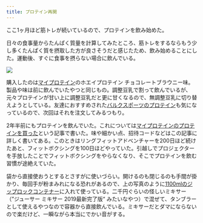 ```yaml
---
title: プロテイン再開
---
```

ここ1ヶ月ほど筋トレが続いているので、プロテインを飲み始めた。

日々の食事量からたんぱく質量を計算してみたところ、筋トレをするならもう少し多くたんぱく質を摂取した方が良さそうだと感じたため、飲み始めることにした。運動後、すぐに食事を摂らない場合に飲んでいる。

![](https://lh3.googleusercontent.com/docs/AG8NV2YN-XlBuv_h3o7sGdFA0RRsusSVCjYK5kdSnYqYGuE8gyxyBpU1DpMMrYE0vXdAjxEHRuOzRsPjh8iaDBveMYBcnmrj884B47wvkGYMV89sEpoCX0TLp98onY9IBqxvHhZNrsuFA0Vs5QkpRJtZF5oae-rH1ySxh_lVsiIyeFZJ-qeRJawNrUZ7Wso08NCPMXT9R-dvuAiwm303vCssVkIDjc1IAO47jafBaJC1GUKsNNfVJnk9HvTmNnx7UN1cEIo0HPn2Teqhdkgsc-Gz6pp68HjVC9ll6WHSMWsmmMzxyGfiaXoCCpIR7fkbt_wuMmbjfsr6NLEyTQHhhaZ_KH8Km3MDJXCGo_B7CKmN8l1yxAJEPUPEaiE9XkDzAgpZfopbm4KmcaeOEl2U7xnVxay11HaCOukxNNtzNjHEFvc4evrtqTW5Lb3ZP5xxWfBs4-nP3pUb-bStoNaBdxlpT_wnaqvZ1G98fDzh5n_ybBV_AmQpW-8T4RVNyaDgxO4zjZwxbOaTZZpTXA4ipd2KGakGu8uMpL-N0QHfK5snPdlnJygUC1HXdIQr9xMPKMgO0PWLoGpT5vHEApKLvLlLeiUKwSfYtyHkh877p7IC0LEomVP1uQxvYFuJYG8QVNzzoCvTQM1Kx4Z_faYayrAzp2fG_K1T4rMWwPKzV7U1IxcSzEddCg5ywszY1hZY5u3FaA9jpoxXwAf5t8Ucn4y5lNnoX400aktke4Eq13gXEhoLFukC87uNc7rtsJY7-xU8HWXnSBNty-MIUpoVSnobv45urRsKYhFgYG9dczhouTBhAIxgPhYgHchE2CKjyE1_ITgPNUjAJ1LPNiFj_95Os4u3Yf9k1GOg6BCaBn2JZSuje4t5olcp13Gs83xwICOl6_IQ6lCPDNP34mAm3OuwQEGu4Gn8scDQZ_a2FNc55iM-T2WDD5GWqObh5gor4JbkE-DOVvrKENWV6LihH0knrcCgsKBiHVDlLpnjKdDEEKKMsTb3n2PXIzxPeyIDwc8Mx94R_kKgFTjnhKnPzGUl-JlDxFAznK_laHHtMG5PfyWJDylR4KRsO3Y2-T-gEOIhd8UdT_B3v8S5n2J0SEOrZ0jkpsh2-WwMfB0bSNBdzsW4vVACR52U0X78xxpzlmwbrIRV0e69sLrd0Hwg-V-aAeUvH09MMkeZe7jJMFFbCogPgSG7WDPU3Ym1b-Q171NNLUUtEOWJKUMIiKmm176rxiR60sYcKPrQ0qKOVTzTnfeMbnO2)

購入したのは[マイプロテイン](https://www.myprotein.jp/)のホエイプロテイン チョコレートブラウニー味。製品や味は前に飲んでいたやつと同じもの。調整豆乳で割って飲んでいるが、元々プロテインが甘い上に調整豆乳だと更に甘くなるので、無調整豆乳に切り替えようとしている。友達におすすめされた[バルクスポーツのプロテイン](https://www.amazon.co.jp/dp/B086JSPKT3)も気になっているので、次回はそれを注文してみるつもり。

2年半前にもプロテインを飲んでいた。これについては[マイプロテインのプロテインを買った](https://r7kamura.com/articles/2020-02-17-my-protein)という記事で書いた。味や細かい点、招待コードなどはこの記事に詳しく書いてある。このときはリングフィットアドベンチャーを200日ほど続けたあと、フィットボクシングを100日ほどやっていた。引越しでプロジェクターを手放したことでフィットボクシングをやらなくなり、そこでプロテインを飲む習慣が途絶えていた。

袋から直接使おうとするとさすがに使いづらい。開けるのも閉じるのも手間が掛かり、毎回手が粉まみれになる恐れがあるので、上の写真のように[1100mlのジップロックコンテナー](https://www.amazon.co.jp/dp/B01B7N6FXY)に入れて使っている。二千円ぐらいの怪しいミキサー（”ジューサー ミキサー 2019最新完了版“ みたいなやつ）で混ぜて、タンブラーとして使えるやつなので容器から直接飲んでいる。ミキサーだとダマにならないので楽だけど、一瞬ながら本当にでかい音がする。
